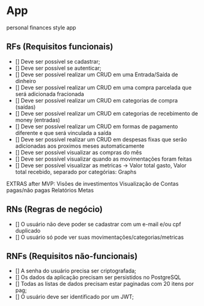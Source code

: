 # App

personal finances style app

## RFs (Requisitos funcionais)

- [] Deve ser possível se cadastrar;
- [] Deve ser possível se autenticar;
- [] Deve ser possível realizar um CRUD em uma Entrada/Saída de dinheiro
- [] Deve ser possível realizar um CRUD em uma compra parcelada que será adicionada fracionada
- [] Deve ser possível realizar um CRUD em categorias de compra (saídas)
- [] Deve ser possível realizar um CRUD em categorias de recebimento de money (entradas)
- [] Deve ser possível realizar um CRUD em formas de pagamento diferente e que será vinculada a saída
- [] Deve ser possível realizar um CRUD em despesas fixas que serão adicionadas aos proximos meses automaticamente
- [] Deve ser possível visualizar as compras do mês
- [] Deve ser possível visualizar quando as movimentações foram feitas
- [] Deve ser possível visualizar as metricas -> Valor total gasto, Valor total recebido, separado por categórias: Graphs

EXTRAS after MVP:
Visões de investimentos
Visualização de Contas pagas/não pagas
Relatórios
Metas

## RNs (Regras de negócio)

- [] O usuário não deve poder se cadastrar com um e-mail e/ou cpf duplicado
- [] O usuário só pode ver suas movimentações/categorias/metricas

## RNFs (Requisitos não-funcionais)

- [] A senha do usuário precisa ser criptografada;
- [] Os dados da aplicação	precisam ser persistidos no PostgreSQL
- [] Todas as listas de dados precisam estar paginadas com 20 itens por pag;
- [] O usuário deve ser identificado por um JWT;